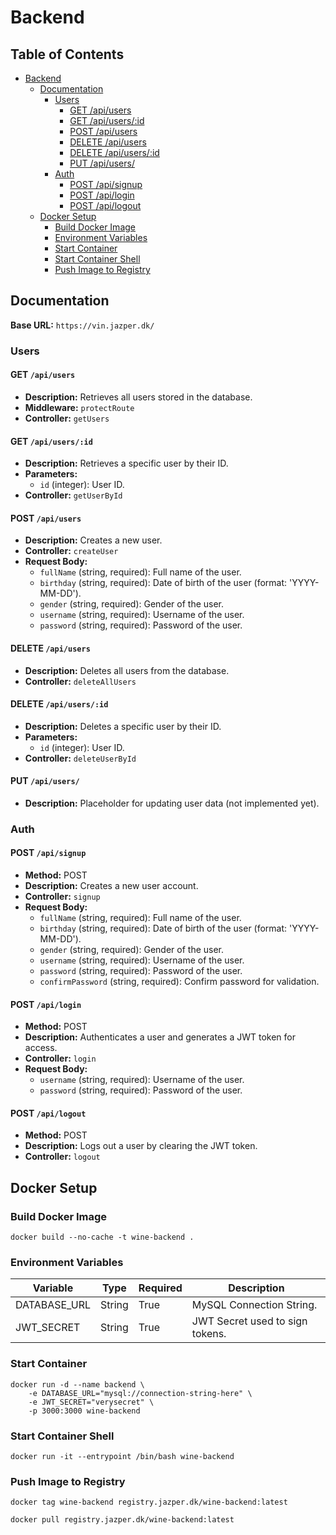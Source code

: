 # Backend

<!-- TOC ignore:true -->
## Table of Contents
<!-- TOC -->

- [Backend](#backend)
    - [Documentation](#documentation)
        - [Users](#users)
            - [GET /api/users](#get-apiusers)
            - [GET /api/users/:id](#get-apiusersid)
            - [POST /api/users](#post-apiusers)
            - [DELETE /api/users](#delete-apiusers)
            - [DELETE /api/users/:id](#delete-apiusersid)
            - [PUT /api/users/](#put-apiusers)
        - [Auth](#auth)
            - [POST /api/signup](#post-apisignup)
            - [POST /api/login](#post-apilogin)
            - [POST /api/logout](#post-apilogout)
    - [Docker Setup](#docker-setup)
        - [Build Docker Image](#build-docker-image)
        - [Environment Variables](#environment-variables)
        - [Start Container](#start-container)
        - [Start Container Shell](#start-container-shell)
        - [Push Image to Registry](#push-image-to-registry)

<!-- /TOC -->

## Documentation

**Base URL:** `https://vin.jazper.dk/`

### Users

#### GET `/api/users`

- **Description:** Retrieves all users stored in the database.
- **Middleware:** `protectRoute`
- **Controller:** `getUsers`

#### GET `/api/users/:id`

- **Description:** Retrieves a specific user by their ID.
- **Parameters:**
  - `id` (integer): User ID.
- **Controller:** `getUserById`

#### POST `/api/users`

- **Description:** Creates a new user.
- **Controller:** `createUser`
- **Request Body:**
  - `fullName` (string, required): Full name of the user.
  - `birthday` (string, required): Date of birth of the user (format: 'YYYY-MM-DD').
  - `gender` (string, required): Gender of the user.
  - `username` (string, required): Username of the user.
  - `password` (string, required): Password of the user.

#### DELETE `/api/users`

- **Description:** Deletes all users from the database.
- **Controller:** `deleteAllUsers`

#### DELETE `/api/users/:id`

- **Description:** Deletes a specific user by their ID.
- **Parameters:**
  - `id` (integer): User ID.
- **Controller:** `deleteUserById`

#### PUT `/api/users/`

- **Description:** Placeholder for updating user data (not implemented yet).

### Auth

#### POST `/api/signup`

- **Method:** POST
- **Description:** Creates a new user account.
- **Controller:** `signup`
- **Request Body:**
  - `fullName` (string, required): Full name of the user.
  - `birthday` (string, required): Date of birth of the user (format: 'YYYY-MM-DD').
  - `gender` (string, required): Gender of the user.
  - `username` (string, required): Username of the user.
  - `password` (string, required): Password of the user.
  - `confirmPassword` (string, required): Confirm password for validation.

#### POST `/api/login`

- **Method:** POST
- **Description:** Authenticates a user and generates a JWT token for access.
- **Controller:** `login`
- **Request Body:**
  - `username` (string, required): Username of the user.
  - `password` (string, required): Password of the user.

#### POST `/api/logout`

- **Method:** POST
- **Description:** Logs out a user by clearing the JWT token.
- **Controller:** `logout`

## Docker Setup

### Build Docker Image

```console
docker build --no-cache -t wine-backend .
```

### Environment Variables

| Variable | Type | Required | Description |
|----------|------|----------|-------------|
| DATABASE_URL | String | True | MySQL Connection String. |
| JWT_SECRET | String | True | JWT Secret used to sign tokens. |

### Start Container

```console
docker run -d --name backend \
    -e DATABASE_URL="mysql://connection-string-here" \
    -e JWT_SECRET="verysecret" \
    -p 3000:3000 wine-backend
```

### Start Container Shell

```console
docker run -it --entrypoint /bin/bash wine-backend
```

### Push Image to Registry

```console
docker tag wine-backend registry.jazper.dk/wine-backend:latest
```

```console
docker pull registry.jazper.dk/wine-backend:latest
```
